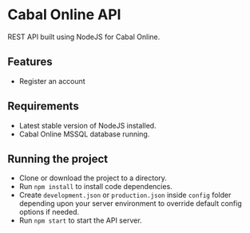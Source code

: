 # Cabal Online API

REST API built using NodeJS for Cabal Online.

## Features

* Register an account

## Requirements

* Latest stable version of NodeJS installed.
* Cabal Online MSSQL database running.

## Running the project

* Clone or download the project to a directory.
* Run ``npm install`` to install code dependencies.
* Create ``development.json`` or ``production.json`` inside ``config`` folder depending upon your server environment to override default config options if needed.
* Run ``npm start`` to start the API server.
